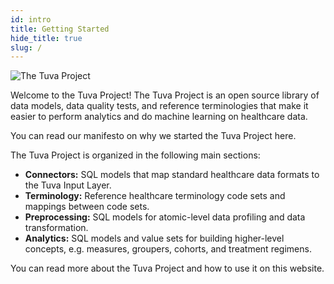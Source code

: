 ```yaml
---
id: intro
title: Getting Started
hide_title: true
slug: /
---
```

![The Tuva Project](/img/the-tuva-project.jpg)

Welcome to the Tuva Project!  The Tuva Project is an open source library of data models, data quality tests, and reference terminologies that make it easier to perform analytics and do machine learning on healthcare data.

You can read our manifesto on why we started the Tuva Project here.

The Tuva Project is organized in the following main sections:

- **Connectors:** SQL models that map standard healthcare data formats to the Tuva Input Layer.
- **Terminology:** Reference healthcare terminology code sets and mappings between code sets.
- **Preprocessing:** SQL models for atomic-level data profiling and data transformation.
- **Analytics:** SQL models and value sets for building higher-level concepts, e.g. measures, groupers, cohorts, and treatment regimens.

You can read more about the Tuva Project and how to use it on this website.

